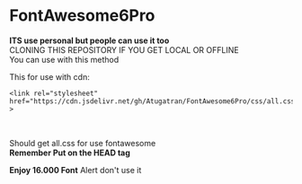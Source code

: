 # FontAwesome6Pro


**ITS use personal but people can use it too**<br>
CLONING THIS REPOSITORY IF YOU GET LOCAL OR OFFLINE
<br>
You can use with this method<br>

This for use with cdn:
<br>
```
<link rel="stylesheet" href="https://cdn.jsdelivr.net/gh/Atugatran/FontAwesome6Pro/css/all.css" >
 ```
<br>

Should get all.css for use fontawesome<br>
**Remember Put on the HEAD tag**<br>

**Enjoy 16.000 Font**
Alert don't use it
